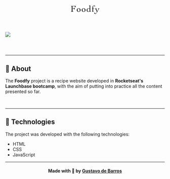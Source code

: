 <h1 align="center">
    <img src="assets/logo.png">
</h1>

<h1>
    <img src="preview.gif">
</h1>

<br>

---

## 📜 About

The **Foodfy** project is a recipe website developed in **Rocketseat's Launchbase bootcamp**, with the aim of putting into practice all the content presented so far.

<br>

---

## 🚀 Technologies

The project was developed with the following technologies:

- HTML
- CSS
- JavaScript

---

<h4 align="center">
 Made with 🖤 by <a href="https://www.linkedin.com/in/gustavo-de-barrros-rosa-052b0a112/" target="_blank">Gustavo de Barros</a>